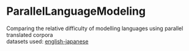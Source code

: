 # ParallelLanguageModeling
Comparing the relative difficulty of modelling languages using parallel translated corpora  
datasets used: [english-japanese](https://www.kaggle.com/team-ai/japaneseenglish-bilingual-corpus/version/3#readme.pdf)
